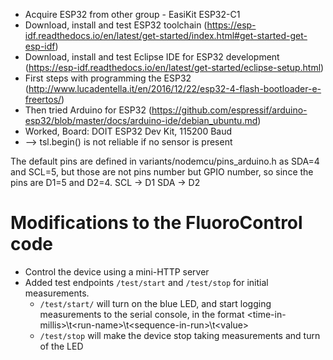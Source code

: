 * Acquire ESP32 from other group - EasiKit ESP32-C1
* Download, install and test ESP32 toolchain (https://esp-idf.readthedocs.io/en/latest/get-started/index.html#get-started-get-esp-idf)
* Download, install and test Eclipse IDE for ESP32 development (https://esp-idf.readthedocs.io/en/latest/get-started/eclipse-setup.html)
* First steps with programming the ESP32 (http://www.lucadentella.it/en/2016/12/22/esp32-4-flash-bootloader-e-freertos/)
* Then tried Arduino for ESP32 (https://github.com/espressif/arduino-esp32/blob/master/docs/arduino-ide/debian_ubuntu.md)
* Worked, Board: DOIT ESP32 Dev Kit, 115200 Baud
* --> tsl.begin() is not reliable if no sensor is present

The default pins are defined in variants/nodemcu/pins_arduino.h as SDA=4 and SCL=5, but those are not pins number but GPIO number, so since the pins are D1=5 and D2=4.
SCL -> D1
SDA -> D2

# Modifications to the FluoroControl code

* Control the device using a mini-HTTP server
* Added test endpoints `/test/start` and `/test/stop` for initial measurements.
  * `/test/start/` will turn on the blue LED, and start logging measurements to the serial console, in the format \<time-in-millis\>\\t\<run-name\>\\t\<sequence-in-run\>\\t\<value\>
  * `/test/stop` will make the device stop taking measurements and turn of the LED
